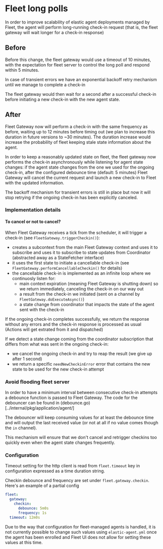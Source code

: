 # Fleet long polls

In order to improve scalability of elastic agent deployments managed by Fleet, the agent will perform long-running check-in request (that is, the fleet gateway will wait longer for a check-in response)


## Before
Before this change, the fleet gateway would use a timeout of 10 minutes, with the expectation for fleet server to control the long poll and respond within 5 minutes.

In case of transient errors we have an exponential backoff retry mechanism until we manage to complete a check-in

The fleet gateway would then wait for a second after a successful check-in before initiating a new check-in with the new agent state.

## After
Fleet Gateway now will perform a check-in with the same frequency as before, waiting up to 12 minutes before timing out (we plan to increase this duration in future versions to ~30 minutes).
The duration increase would increase the probability of fleet keeping stale state information about the agent.

In order to keep a reasonably updated state on fleet, the fleet gateway now performs the check-in asynchronously while listening for agent state changes: if the agent state changes from the one we used for the ongoing check-in, after the configured debounce time (default: 5 minutes) Fleet Gateway will cancel the current request and launch a new check-in to Fleet with the updated information.

The backoff mechanism for transient errors is still in place but now it will stop retrying if the ongoing check-in has been explicitly canceled.

### Implementation details

#### To cancel or not to cancel?
When Fleet Gateway receives a tick from the scheduler, it will trigger a check-in (see `FleetGateway.triggerCheckin()`):

- creates a subcontext from the main Fleet Gateway context and uses it to subscribe and uses it to subscribe to state updates from Coordinator (abstracted away as a StateFetcher interface)
- it uses the first state to initiate a cancellable check-in (see `FleetGateway.performCancellableCheckin()` for details)
- the cancellable check-in is implemented as an infinite loop where we continuosly listen for:
  - main context expiration (meaning Fleet Gateway is shutting down) so we return immediately, canceling the check-in on our way out
  - a result from the check-in we initiated (sent on a channel by `FleetGateway.doExecuteAsync()`)
  - a state change from coordinator that impacts the state of the agent sent with the check-in

If the ongoing check-in completes successfully, we return the response without any errors and the check-in response is processed as usual (Actions will get extrated from it and dispatched)

If we detect a state change coming from the coordinator subscription that differs from what was sent in the ongoing check-in:
  - we cancel the ongoing check-in and try to reap the result (we give up after 1 second)
  - we return a specific `needNewCheckinError` error that contains the new state to be used for the new check-in attempt

### Avoid flooding fleet server
In order to have a minimum interval between consecutive check-in attempts a debounce function is passed to Fleet Gateway.
The code for the debouncer can be found in (debounce.go)[../internal/pkg/application/agent/]

The debouncer will keep consuming values for at least the debounce time and will output the last received value (or not at all if no value comes though the `in` channel).

This mechanism will ensure that we don't cancel and retrigger checkins too quickly even when the agent state changes frequently.

### Configuration
Timeout setting for the http client is read from `fleet.timeout` key in configuration expressed as a time duration string.

Checkin debounce and frequency are set under `fleet.gateway.checkin`.
Here's an example of a partial config
```yaml
fleet:
  gateway:
    checkin:
      debounce: 5m0s
      frequency: 1s
  timeout: 12m0s
```

Due to the way that configuration for fleet-managed agents is handled, it is not currently possible to change such values using `elastic-agent.yml` once the agent has been enrolled and Fleet UI does not allow for setting these values at this time.